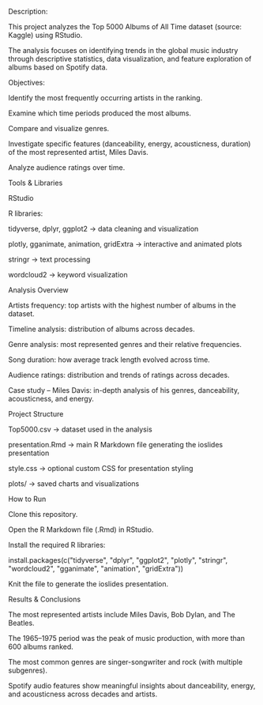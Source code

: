 Description:

This project analyzes the Top 5000 Albums of All Time dataset (source: Kaggle) using RStudio.

The analysis focuses on identifying trends in the global music industry through descriptive statistics, data visualization, and feature exploration of albums based on Spotify data.

Objectives:

Identify the most frequently occurring artists in the ranking.

Examine which time periods produced the most albums.

Compare and visualize genres.

Investigate specific features (danceability, energy, acousticness, duration) of the most represented artist, Miles Davis.

Analyze audience ratings over time.

Tools & Libraries

RStudio

R libraries:

tidyverse, dplyr, ggplot2 → data cleaning and visualization

plotly, gganimate, animation, gridExtra → interactive and animated plots

stringr → text processing

wordcloud2 → keyword visualization

Analysis Overview

Artists frequency: top artists with the highest number of albums in the dataset.

Timeline analysis: distribution of albums across decades.

Genre analysis: most represented genres and their relative frequencies.

Song duration: how average track length evolved across time.

Audience ratings: distribution and trends of ratings across decades.

Case study – Miles Davis: in-depth analysis of his genres, danceability, acousticness, and energy.

Project Structure

Top5000.csv → dataset used in the analysis

presentation.Rmd → main R Markdown file generating the ioslides presentation

style.css → optional custom CSS for presentation styling

plots/ → saved charts and visualizations

How to Run

Clone this repository.

Open the R Markdown file (.Rmd) in RStudio.

Install the required R libraries:

install.packages(c("tidyverse", "dplyr", "ggplot2", "plotly", "stringr", "wordcloud2", "gganimate", "animation", "gridExtra"))


Knit the file to generate the ioslides presentation.

Results & Conclusions

The most represented artists include Miles Davis, Bob Dylan, and The Beatles.

The 1965–1975 period was the peak of music production, with more than 600 albums ranked.

The most common genres are singer-songwriter and rock (with multiple subgenres).

Spotify audio features show meaningful insights about danceability, energy, and acousticness across decades and artists.
